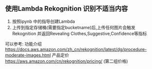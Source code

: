 ## 使用Lambda Rekognition 识别不适当内容

1. 按照ipynb 中的指导创建Lambda
2. 上传到指定存储桶(需要指定bucketname)后,上传任何图片会触发Rekognition 并返回Revealing Clothes,Suggestive,Confidence等指标

可以参考:
功能介绍 https://docs.aws.amazon.com/zh_cn/rekognition/latest/dg/procedure-moderate-images.html
产品定价 https://aws.amazon.com/cn/rekognition/pricing/ (第二组价格)